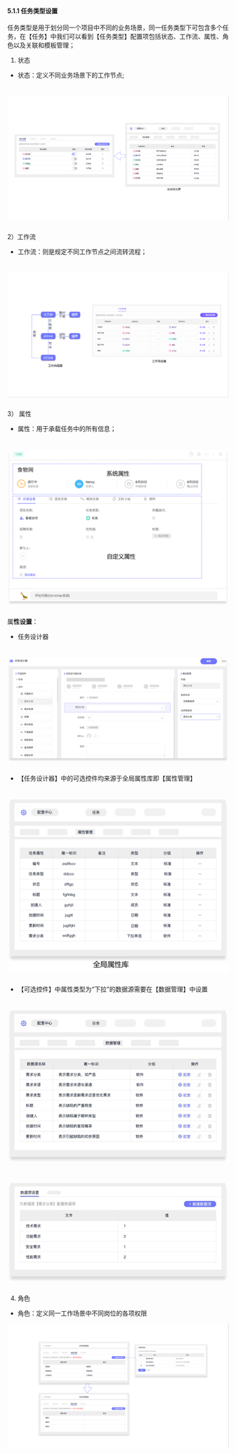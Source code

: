#### 5.1.1 任务类型设置

任务类型是用于划分同一个项目中不同的业务场景，同一任务类型下可包含多个任务，在【任务】中我们可以看到【任务类型】配置项包括状态、工作流、属性、角色以及关联和模板管理；

1) 状态

* 状态：定义不同业务场景下的工作节点;

# ![](/assets/01状态设置2.png)

2）工作流

* 工作流：则是规定不同工作节点之间流转流程；

# ![](/assets/02工作流.png)

3） 属性

* 属性：用于承载任务中的所有信息；

# ![](/assets/03属性1.png)

属**性设置**：

* 任务设计器

# ![](/assets/03任务设计器.png)

* 【任务设计器】中的可选控件均来源于全局属性库即【属性管理】

# ![](/assets/03全局属性库.png)

* 【可选控件】中属性类型为“下拉”的数据源需要在【数据管理】中设置

# ![](/assets/03数据源管理1.jpg)

# ![](/assets/03数据源管理2.jpg)

4) 角色

* 角色：定义同一工作场景中不同岗位的各项权限

![](/assets/04角色设置.png)




